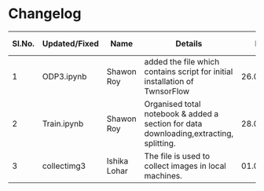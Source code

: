 # Changelog
| Sl.No. |         Updated/Fixed        |           Name         |               Details               |   Date   | Commit message |
|--------|------------------------------|------------------------|-------------------------------------|----------|----------------|
|  1     |  ODP3.ipynb       |     Shawon Roy         | added the file which contains script for initial installation of TwnsorFlow    |26.08.2024|1_26082024|
|2       |  Train.ipynb |Shawon Roy| Organised total notebook & added a section for data downloading,extracting, splitting.        |28.08.2024|2_28082024| 
| 3 | collectimg3 | Ishika Lohar | The file is used to collect images  in local machines. | 01.09.2024 |  3_01092024 |

